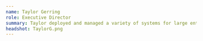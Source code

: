 ```yaml
---
name: Taylor Gerring
role: Executive Director
summary: Taylor deployed and managed a variety of systems for large enterprise environments before ultimately joining the blockchain industry in 2012. After working on several Bitcoin applications, Taylor helped establish the Ethereum Foundation in 2014 before going on to establish himself as an international speaker, educator, and blockchain consultant. In 2018, Blockchain Institute was established to put these educational efforts to scale for a worldwide audience.
headshot: TaylorG.png
---
```

